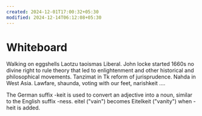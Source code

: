 ```yaml
---
created: 2024-12-01T17:00:32+05:30
modified: 2024-12-14T06:12:08+05:30
---
```


# Whiteboard

Walking on eggshells
Laotzu taoismas Liberal. John locke started 1660s no divine right to rule theory that led to enlightenment and other historical and philosophical movements. Tanzimat in Tk reform of jurisprudence. Nahda in West Asia.
Lawfare, shaunda, voting with our feet, narishkeit
....

The German suffix -keit is used to convert an adjective into a noun, similar to the English suffix -ness. eitel ("vain") becomes Eitelkeit ("vanity") when -heit is added.
